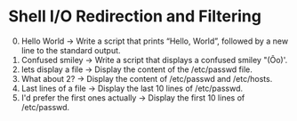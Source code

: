 # Shell I/O Redirection and Filtering 
0. Hello World -> Write a script that prints “Hello, World”, followed by a new line to the standard output.
1. Confused smiley -> Write a script that displays a confused smiley "(Ôo)'.
2. lets display a file -> Display the content of the /etc/passwd file.
3. What about 2? -> Display the content of /etc/passwd and /etc/hosts.
4. Last lines of a file -> Display the last 10 lines of /etc/passwd.
5. I'd prefer the first ones actually -> Display the first 10 lines of /etc/passwd. 

